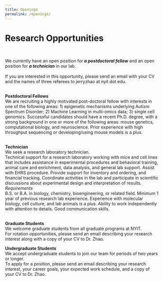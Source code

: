 ```yaml
---
title: Openings
permalink: /openings/
---
```

# Research Opportunities<br>
 <br>
  
We currently have an open position for ***a postdoctoral fellow*** and an open position for ***a technician*** in our lab.<br>
 <br>
If you are interested in this opportunity, please send an email with your CV and the names of three referees to jerryzhao at nyit dot edu.<br>
 <br>
 
**Postdoctoral Fellows**<br>
We are recruiting a highly motivated post-doctoral fellow with interests in one of the following areas: 1) epigenetic mechanisms underlying Autism Spectrum Disorder; 2) Machine Learning in multi-omics data; 3) single cell genomics. Successful candidates should have a recent Ph.D. degree, with a strong background in one or more of the following areas: mouse genetics, computational biology, and neuroscience. Prior experience with high throughput sequencing or developing/using mouse models is a plus.<br>
 <br>
 
**Technician**<br>
We seek a research laboratory technician.<br>
Technical support for a research laboratory working with mice and cell lines that includes assistance in experimental procedures and behavioral training, animal care and enrichment, data analysis, and general lab support. Assist with EHRS procedure. Provide support for inventory and ordering, and financial tracking. Coordinate activities in the lab and participate in scientific discussions about experimental design and interpretation of results.<br>
*Requirements*<br>
B.S. or B.A. in biology, chemistry, bioengineering, or related field. Minimum 1 year of previous research lab experience. Experience with molecular biology, cell culture, and lab animals is a plus. Ability to work independently with attention to details. Good communication skills.<br>
 <br>
 
**Graduate Students**<br>
We welcome graduate students from all graduate programs at NYIT.<br>
For rotation opportunities, please send an email describing your research interest along with a copy of your CV to Dr. Zhao.<br>

**Undergraduate Students**<br>
We accept undergraduate students to join our team for periods of two years or longer.<br>
To apply for a position, please send an email describing your research interest, your career goals, your expected work schedule, and a copy of your CV to Dr. Zhao.
